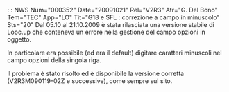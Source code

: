  :  : NWS Num="000352" Date="20091021" Rel="V2R3" Atr="G. Del Bono" Tem="TEC" App="LO" Tit="G18 e SFL :  correzione a campo in minuscolo" Sts="20"
Dal 05.10 al 21.10.2009 è stata rilasciata una versione stabile di Looc.up che conteneva un errore nella gestione del campo opzioni in oggetto.

In particolare era possibile (ed era il default) digitare caratteri minuscoli nel campo opzioni della singola riga.

Il problema è stato risolto ed è disponibile la versione corretta (V2R3M090119-02Z e successive), come sempre sul sito.
